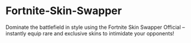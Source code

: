# Fortnite-Skin-Swapper
Dominate the battlefield in style using the Fortnite Skin Swapper Official – instantly equip rare and exclusive skins to intimidate your opponents!
